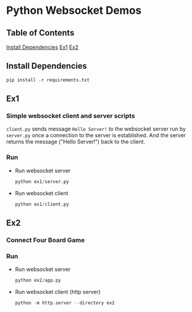 
# Python Websocket Demos

## Table of Contents
[Install Dependencies](#install-dependencies)
[Ex1](#ex1)
[Ex2](#ex2)

## Install Dependencies

```python
pip install -r requirements.txt
```

## Ex1

### Simple websocket client and server scripts

`client.py` sends message `Hello Server!` to the websocket server run by `server.py` once a connection to the server is established. And the server returns the message ("Hello Server!") back to the client.

### Run

- Run websocket server
    ```python
    python ex1/server.py
    ```
- Run websocket client
    ```python
    python ex1/client.py
    ```

## Ex2

### Connect Four Board Game

### Run

- Run websocket server
    ```python
    python ex2/app.py
    ```
- Run websocket client (http server)
    ```python
    python -m http.server --directory ex2
    ```
